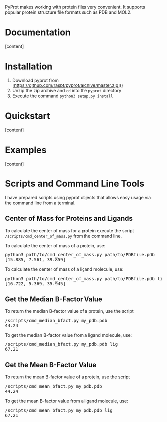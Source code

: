PyProt makes working with protein files very convenient. It supports popular protein structure file formats such as PDB and MOL2.

# Documentation

[content]

# Installation

1. Download pyprot from [https://github.com/rasbt/pyprot/archive/master.zip]()
2. Unzip the zip archive and `cd` into the `pyprot` directory
3. Execute the command `python3 setup.py install`

# Quickstart

[content]

# Examples 

[content]

# Scripts and Command Line Tools

I have prepared scripts using pyprot objects that allows easy usage via  
the command line from a terminal.  

## Center of Mass for Proteins and Ligands
To calculate the center of mass for a protein execute the script  
`/scripts/cmd_center_of_mass.py` from the command line.  


To calculate the center of mass of a protein, use:  
<pre>python3 path/to/cmd_center_of_mass.py path/to/PDBfile.pdb  
[15.885, 7.561, 39.859]</pre>

To calculate the center of mass of a ligand molecule, use:  
<pre>python3 path/to/cmd_center_of_mass.py path/to/PDBfile.pdb lig  
[16.722, 5.369, 35.945]</pre>

## Get the Median B-Factor Value
To return the median B-factor value of a protein, use the script
<pre>/scripts/cmd_median_bfact.py my_pdb.pdb
44.24</pre>

To get the median B-factor value from a ligand molecule, use:
<pre>/scripts/cmd_median_bfact.py my_pdb.pdb lig
67.21</pre>
 
## Get the Mean B-Factor Value
To return the mean B-factor value of a protein, use the script
<pre>/scripts/cmd_mean_bfact.py my_pdb.pdb
44.24</pre>

To get the mean B-factor value from a ligand molecule, use:
<pre>/scripts/cmd_mean_bfact.py my_pdb.pdb lig
67.21</pre>


